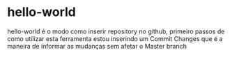 # hello-world
hello-world é o modo como inserir repository no github, primeiro passos de como utilizar esta ferramenta
estou inserindo um Commit Changes que é a maneira de informar as mudanças sem afetar o Master branch
